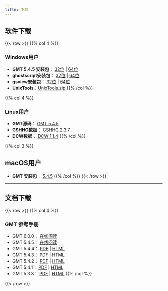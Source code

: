 ```yaml
---
title: 下载
---
```


## 软件下载

{{< row >}}
{{% col 4 %}}
### Windows用户
- **GMT 5.4.5 安装包**：
    [32位](http://mirrors.ustc.edu.cn/gmt/bin/gmt-5.4.5-win32.exe) |
    [64位](http://mirrors.ustc.edu.cn/gmt/bin/gmt-5.4.5-win64.exe)
- **ghostscript安装包**：
    [32位](https://github.com/ArtifexSoftware/ghostpdl-downloads/releases/download/gs922/gs922w32.exe) |
    [64位](https://github.com/ArtifexSoftware/ghostpdl-downloads/releases/download/gs922/gs922w64.exe)
- **gsview安装包**：
    [32位](http://www.ghostgum.com.au/download/gsv50w32.exe) |
    [64位](http://www.ghostgum.com.au/download/gsv50w64.exe)
- **UnixTools**：[UnixTools.zip](/datas/UnixTools.zip)
{{% /col %}}

{{% col 4 %}}
### Linux用户
- **GMT源码**： [GMT 5.4.5](http://mirrors.ustc.edu.cn/gmt/gmt-5.4.5-src.tar.gz)
- **GSHHG数据**： [GSHHG 2.3.7](http://mirrors.ustc.edu.cn/gmt/gshhg-gmt-2.3.7.tar.gz)
- **DCW数据**： [DCW 1.1.4](http://mirrors.ustc.edu.cn/gmt/dcw-gmt-1.1.4.tar.gz)
{{% /col %}}

{{% col 3 %}}
## macOS用户
- **GMT 安装包**： [5.4.5](http://mirrors.ustc.edu.cn/gmt/bin/gmt-5.4.5-darwin-x86_64.dmg)
{{% /col %}}
{{< /row >}}

---

## 文档下载

{{< row >}}
{{% col 4 %}}
### GMT 参考手册

- GMT 6.0.0：
    [在线阅读](https://docs.gmt-china.org/6.0.0/)
- GMT 5.4.5：
    [在线阅读](https://docs.gmt-china.org/5.4.5/)
- GMT 5.4.4：
    [PDF](https://github.com/gmt-china/GMT_docs/releases/download/5.4.4/GMT_docs.pdf) |
    [HTML](https://github.com/gmt-china/GMT_docs/releases/download/5.4.4/GMT_docs.zip)
- GMT 5.4.3：
    [PDF](https://github.com/gmt-china/GMT_docs/releases/download/5.4.3/GMT_docs.pdf) |
    [HTML](https://github.com/gmt-china/GMT_docs/releases/download/5.4.3/GMT_docs.zip)
- GMT 5.4.2：
    [PDF](https://github.com/gmt-china/GMT_docs/releases/download/5.4.2/GMT_docs.pdf) |
    [HTML](https://github.com/gmt-china/GMT_docs/releases/download/5.4.2/GMT_docs.zip)
- GMT 5.4.1：
    [PDF](https://github.com/gmt-china/GMT_docs/releases/download/5.4.1/GMT_docs.pdf) |
    [HTML](https://github.com/gmt-china/GMT_docs/releases/download/5.4.1/GMT_docs.zip)
- GMT 5.3.3：
    [PDF](https://github.com/gmt-china/GMT_docs/releases/download/5.3.3/GMT_docs.pdf) |
    [HTML](https://github.com/gmt-china/GMT_docs/releases/download/5.3.3/GMT_docs.zip)
{{% /col %}}

{{< /row >}}
